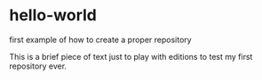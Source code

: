 # hello-world
first example of how to create a proper repository

This is a brief piece of text just to play with editions to test my first repository ever.
